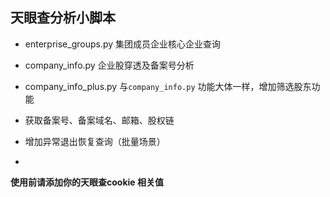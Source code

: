 ## 天眼查分析小脚本
- enterprise_groups.py  集团成员企业核心企业查询
- company_info.py 企业股穿透及备案号分析
- company_info_plus.py  与`company_info.py` 功能大体一样，增加筛选股东功能 


- 获取备案号、备案域名、邮箱、股权链
- 增加异常退出恢复查询（批量场景）

- 
**使用前请添加你的天眼查cookie 相关值**
